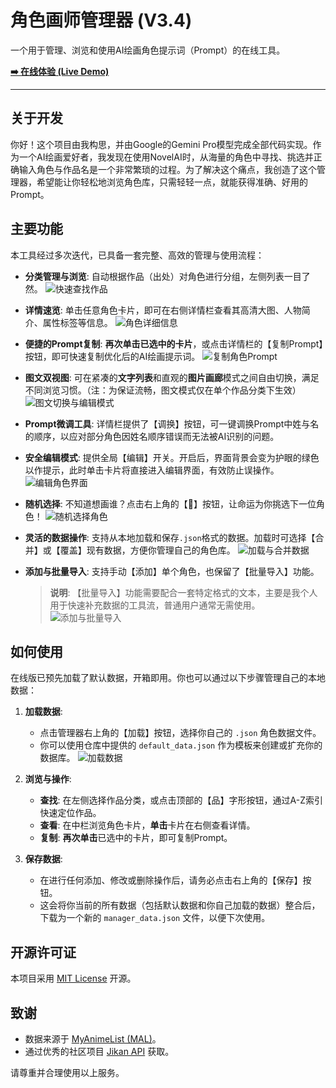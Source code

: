 # 角色画师管理器 (V3.4)

一个用于管理、浏览和使用AI绘画角色提示词（Prompt）的在线工具。

**[➡️ 在线体验 (Live Demo)](https://970224023.github.io/anime-character-manager/)**

---

## 关于开发

你好！这个项目由我构思，并由Google的Gemini Pro模型完成全部代码实现。作为一个AI绘画爱好者，我发现在使用NovelAI时，从海量的角色中寻找、挑选并正确输入角色与作品名是一个非常繁琐的过程。为了解决这个痛点，我创造了这个管理器，希望能让你轻松地浏览角色库，只需轻轻一点，就能获得准确、好用的Prompt。

## 主要功能

本工具经过多次迭代，已具备一套完整、高效的管理与使用流程：

-   **分类管理与浏览**: 自动根据作品（出处）对角色进行分组，左侧列表一目了然。
    ![快速查找作品](https://raw.githubusercontent.com/970224023/anime-character-manager/main/screenshots/06_category_index.jpg)

-   **详情速览**: 单击任意角色卡片，即可在右侧详情栏查看其高清大图、人物简介、属性标签等信息。
    ![角色详细信息](https://raw.githubusercontent.com/970224023/anime-character-manager/main/screenshots/04_detail_panel.jpg)

-   **便捷的Prompt复制**: **再次单击已选中的卡片**，或点击详情栏的【复制Prompt】按钮，即可快速复制优化后的AI绘画提示词。
    ![复制角色Prompt](https://raw.githubusercontent.com/970224023/anime-character-manager/main/screenshots/03_character_card.jpg)

-   **图文双视图**: 可在紧凑的**文字列表**和直观的**图片画廊**模式之间自由切换，满足不同浏览习惯。（注：为保证流畅，图文模式仅在单个作品分类下生效）
    ![图文切换与编辑模式](https://raw.githubusercontent.com/970224023/anime-character-manager/main/screenshots/07_view_modes.jpg)

-   **Prompt微调工具**: 详情栏提供了【调换】按钮，可一键调换Prompt中姓与名的顺序，以应对部分角色因姓名顺序错误而无法被AI识别的问题。

-   **安全编辑模式**: 提供全局【编辑】开关。开启后，界面背景会变为护眼的绿色以作提示，此时单击卡片将直接进入编辑界面，有效防止误操作。
    ![编辑角色界面](https://raw.githubusercontent.com/970224023/anime-character-manager/main/screenshots/05_edit_modal.jpg)
    
-   **随机选择**: 不知道想画谁？点击右上角的【🎲】按钮，让命运为你挑选下一位角色！
    ![随机选择角色](https://raw.githubusercontent.com/970224023/anime-character-manager/main/screenshots/09_random_select.jpg)

-   **灵活的数据操作**: 支持从本地加载和保存`.json`格式的数据。加载时可选择【合并】或【覆盖】现有数据，方便你管理自己的角色库。
    ![加载与合并数据](https://raw.githubusercontent.com/970224023/anime-character-manager/main/screenshots/02_merge_or_overwrite.jpg)

-   **添加与批量导入**: 支持手动【添加】单个角色，也保留了【批量导入】功能。
    > **说明**: 【批量导入】功能需要配合一套特定格式的文本，主要是我个人用于快速补充数据的工具流，普通用户通常无需使用。
    ![添加与批量导入](https://raw.githubusercontent.com/970224023/anime-character-manager/main/screenshots/08_batch_import.jpg)

## 如何使用

在线版已预先加载了默认数据，开箱即用。你也可以通过以下步骤管理自己的本地数据：

1.  **加载数据**:
    - 点击管理器右上角的【加载】按钮，选择你自己的 `.json` 角色数据文件。
    - 你可以使用仓库中提供的 `default_data.json` 作为模板来创建或扩充你的数据库。
    ![加载数据](https://raw.githubusercontent.com/970224023/anime-character-manager/main/screenshots/01_load_button.jpg)

2.  **浏览与操作**:
    - **查找**: 在左侧选择作品分类，或点击顶部的【品】字形按钮，通过A-Z索引快速定位作品。
    - **查看**: 在中栏浏览角色卡片，**单击**卡片在右侧查看详情。
    - **复制**: **再次单击**已选中的卡片，即可复制Prompt。

3.  **保存数据**:
    - 在进行任何添加、修改或删除操作后，请务必点击右上角的【保存】按钮。
    - 这会将你当前的所有数据（包括默认数据和你自己加载的数据）整合后，下载为一个新的 `manager_data.json` 文件，以便下次使用。

## 开源许可证

本项目采用 [MIT License](./LICENSE) 开源。

## 致谢

- 数据来源于 [MyAnimeList (MAL)](https://myanimelist.net/)。
- 通过优秀的社区项目 [Jikan API](https://jikan.moe/) 获取。

请尊重并合理使用以上服务。
